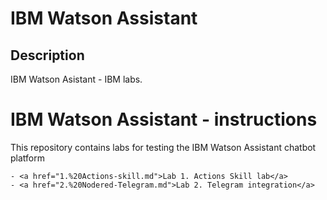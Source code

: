 # IBM Watson Assistant

## Description
IBM Watson Asistant - IBM labs.

# IBM Watson Assistant - instructions
This repository contains labs for testing the IBM Watson Assistant chatbot platform

	- <a href="1.%20Actions-skill.md">Lab 1. Actions Skill lab</a>
	- <a href="2.%20Nodered-Telegram.md">Lab 2. Telegram integration</a>
